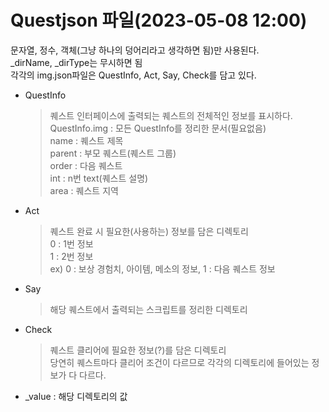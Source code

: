  # Questjson 파일(2023-05-08 12:00)

문자열, 정수, 객체(그냥 하나의 덩어리라고 생각하면 됨)만 사용된다.   
_dirName, _dirType는 무시하면 됨   
각각의 img.json파일은 QuestInfo, Act, Say, Check를 담고 있다.   

- QuestInfo
	> 퀘스트 인터페이스에 출력되는 퀘스트의 전체적인 정보를 표시하다.   
	> QuestInfo.img : 모든 QuestInfo를 정리한 문서(필요없음)   
	> name : 퀘스트 제목   
	> parent : 부모 퀘스트(퀘스트 그룹)   
	> order : 다음 퀘스트   
	> int : n번 text(퀘스트 설명)   
	> area : 퀘스트 지역   

- Act
	> 퀘스트 완료 시 필요한(사용하는) 정보를 담은 디렉토리   
	> 0 : 1번 정보   
	> 1 : 2번 정보   
	> ex) 0 : 보상 경험치, 아이템, 메소의 정보, 1 : 다음 퀘스트 정보   
		
- Say
	> 해당 퀘스트에서 출력되는 스크립트를 정리한 디렉토리   

- Check
	> 퀘스트 클리어에 필요한 정보(?)를 담은 디렉토리   
	> 당연히 퀘스트마다 클리어 조건이 다르므로 각각의 디렉토리에 들어있는 정보가 다 다르다.   

- _value : 해당 디렉토리의 값   
